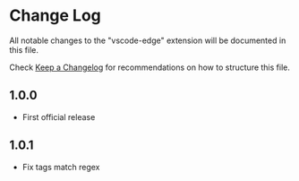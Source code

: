 # Change Log

All notable changes to the "vscode-edge" extension will be documented in this file.

Check [Keep a Changelog](http://keepachangelog.com/) for recommendations on how to structure this file.

## 1.0.0

- First official release

## 1.0.1

- Fix tags match regex
